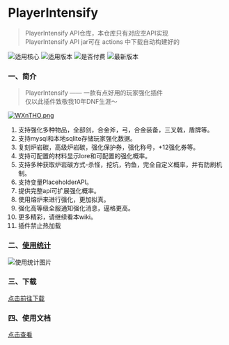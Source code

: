 # PlayerIntensify

> PlayerIntensify API仓库，本仓库只有对应空API实现  
> PlayerIntensify API jar可在 actions 中下载自动构建好的

![适用核心](https://img.shields.io/badge/适用核心-Spigot|Folia-blue)
![适用版本](https://img.shields.io/badge/适用版本-1.14.x--1.21.x-blue)
![是否付费](https://img.shields.io/badge/是否付费-否-blue)
![最新版本](https://img.shields.io/github/v/release/handy-git/PlayerIntensifyVersions?label=%E6%9C%80%E6%96%B0%E7%89%88%E6%9C%AC)

### 一、简介

> PlayerIntensify —— 一款有点好用的玩家强化插件  
> 仅以此插件致敬我10年DNF生涯～

[![WXnTHO.png](https://z3.ax1x.com/2021/07/30/WXnTHO.png)](https://imgtu.com/i/WXnTHO)

1. 支持强化多种物品，全部剑，合金斧，弓，合金装备，三叉戟，盾牌等。
2. 支持mysql和本地sqlite存储玩家强化数据。
3. 复刻炉岩碳，高级炉岩碳，强化保护券，强化称号，+12强化券等。
4. 支持可配置的材料显示lore和可配置的强化概率。
5. 支持多种获取炉岩碳方式-杀怪，挖坑，钓鱼，完全自定义概率，并有防刷机制。
6. 支持变量PlaceholderAPI。
7. 提供完整api可扩展强化概率。
8. 使用熔炉来进行强化，更加拟真。
9. 强化高等级全服通知强化消息，逼格更高。
10. 更多精彩，请继续看本wiki。
11. 插件禁止热加载

### 二、[使用统计](https://bstats.org/plugin/bukkit/PlayerIntensify/10303)

![使用统计图片](https://bstats.org/signatures/bukkit/PlayerIntensify.svg)

### 三、下载

[点击前往下载](https://www.123pan.com/s/9DpPjv-qILgh.html)

### 四、使用文档

[点击查看](https://ricedoc.handyplus.cn/wiki/PlayerIntensify/README)
